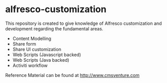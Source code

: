 # alfresco-customization
This repository is created to give knowledge of Alfresco customization and development regarding the fundamental areas.
- Content Modelling
- Share form
- Share UI customization
- Web Scripts (Javascript backed)
- Web Scripts (Java backed)
- Activiti workflow

Reference Material can be found at http://www.cmsventure.com

